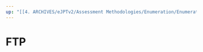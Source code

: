 ```yaml
---
up: "[[4. ARCHIVES/eJPTv2/Assessment Methodologies/Enumeration/Enumeration|Enumeration]]"
---
```


# FTP
